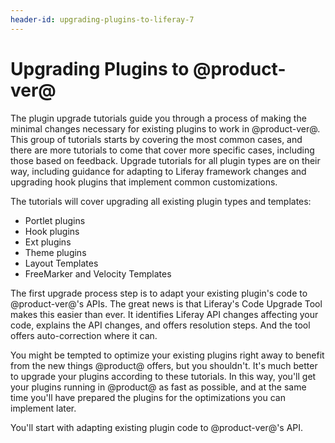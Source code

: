 ```yaml
---
header-id: upgrading-plugins-to-liferay-7
---
```


# Upgrading Plugins to @product-ver@

The plugin upgrade tutorials guide you through a process of making the minimal
changes necessary for existing plugins to work in @product-ver@. This group of
tutorials starts by covering the most common cases, and there are more tutorials 
to come that cover more specific cases, including those based on feedback. 
Upgrade tutorials for all plugin types are on their way, including guidance for 
adapting to Liferay framework changes and upgrading hook plugins that implement 
common customizations. 

The tutorials will cover upgrading all existing plugin types and templates:

- Portlet plugins
- Hook plugins
- Ext plugins
- Theme plugins
- Layout Templates
- FreeMarker and Velocity Templates

The first upgrade process step is to adapt your existing plugin's code to
@product-ver@'s APIs. The great news is that Liferay's Code Upgrade Tool makes this
easier than ever. It identifies Liferay API changes affecting your code, 
explains the API changes, and offers resolution steps. And the tool offers 
auto-correction where it can. 

<!-- TODO Give an overview of the rest of the upgrade process. Jim -->

You might be tempted to optimize your existing plugins right away to benefit 
from the new things @product@ offers, but you shouldn't. It's much better to
upgrade your plugins according to these tutorials. In this way, you'll get your 
plugins running in @product@ as fast as possible, and at the same time you'll have 
prepared the plugins for the optimizations you can implement later. 

You'll start with adapting existing plugin code to @product-ver@'s API.
